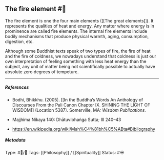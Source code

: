 ## The fire element  #🧠 

The fire element is one the four main elements ([[The great elements]]). It represents the qualities of heat and energy. Any matter where energy is in prominence are called fire elements. The internal fire elements include bodily mechanisms that produce physical warmth, aging, consumption, digestion, etc.

Although some Buddhist texts speak of two types of fire, the fire of heat and the fire of coldness, we nowadays understand that coldness is just our own interpretation of feeling something with less heat energy than the subject, any unit of matter being not scientifically possible to actually have absolute zero degrees of tempeture.

___

##### References

- Bodhi, Bhikkhu. (2005). [[In the Buddha’s Words An Anthology of Discourses From the Pali Canon Chapter IX. SHINING THE LIGHT OF WISDOM]] (Location 5387). Somerville, MA: _Wisdom Publications_.

- Majjhima Nikaya 140: Dhātuvibhaṅga Sutta; III 240–43

- https://en.wikipedia.org/wiki/Mah%C4%81bh%C5%ABta#Bibliography

##### Metadata

Type: #🔵/🔵 
Tags: [[Philosophy]] / [[Spirituality]] 
Status: #☀️ 